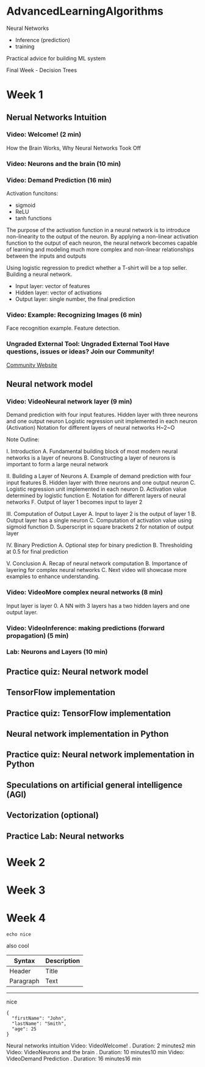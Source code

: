 # AdvancedLearningAlgorithms
Neural Networks
- Inference (prediction)
- training

Practical advice for building ML system

Final Week - Decision Trees 

# Week 1
## Nerual Networks Intuition
### Video: Welcome! (2 min)
How the Brain Works, Why Neural Networks Took Off
### Video: Neurons and the brain (10 min)

### Video: Demand Prediction (16 min)
Activation funcitons: 
- sigmoid
- ReLU
- tanh functions

The purpose of the activation function in a neural network is to introduce non-linearity to the output of the neuron. By applying a non-linear activation function to the output of each neuron, the neural network becomes capable of learning and modeling much more complex and non-linear relationships between the inputs and outputs

Using logistic regression to predict whether a T-shirt will be a top seller.
Building a neural network. 
- Input layer: vector of features
- Hidden layer: vector of activations
- Output layer: single number, the final prediction
### Video: Example: Recognizing Images (6 min)
Face recognition example. Feature detection. 
### Ungraded External Tool: Ungraded External Tool Have questions, issues or ideas? Join our Community!
[Community Website](https://community.deeplearning.ai/)

## Neural network model
### Video: VideoNeural network layer (9 min)
Demand prediction with four input features.
Hidden layer with three neurons and one output neuron
Logistic regression unit implemented in each neuron (Activation)
Notation for different layers of neural networks
H~2~O

Note Outline:

I. Introduction
A. Fundamental building block of most modern neural networks is a layer of neurons
B. Constructing a layer of neurons is important to form a large neural network

II. Building a Layer of Neurons
A. Example of demand prediction with four input features
B. Hidden layer with three neurons and one output neuron
C. Logistic regression unit implemented in each neuron
D. Activation value determined by logistic function
E. Notation for different layers of neural networks
F. Output of layer 1 becomes input to layer 2

III. Computation of Output Layer
A. Input to layer 2 is the output of layer 1
B. Output layer has a single neuron
C. Computation of activation value using sigmoid function
D. Superscript in square brackets 2 for notation of output layer

IV. Binary Prediction
A. Optional step for binary prediction
B. Thresholding at 0.5 for final prediction

V. Conclusion
A. Recap of neural network computation
B. Importance of layering for complex neural networks
C. Next video will showcase more examples to enhance understanding.

### Video: VideoMore complex neural networks (8 min)
Input layer is layer 0. A NN with 3 layers has a two hidden layers and one output layer.

### Video: VideoInference: making predictions (forward propagation) (5 min)


### Lab: Neurons and Layers (10 min)


## Practice quiz: Neural network model
## TensorFlow implementation
## Practice quiz: TensorFlow implementation
## Neural network implementation in Python
## Practice quiz: Neural network implementation in Python
## Speculations on artificial general intelligence (AGI)
## Vectorization (optional)
## Practice Lab: Neural networks

# Week 2

# Week 3 

# Week 4 

`echo nice`

also cool

| Syntax | Description |
| ----------- | ----------- |
| Header | Title |
| Paragraph | Text |

---

nice

```
{
  "firstName": "John",
  "lastName": "Smith",
  "age": 25
}
```


Neural networks intuition
Video: VideoWelcome!
. Duration: 2 minutes2 min
Video: VideoNeurons and the brain
. Duration: 10 minutes10 min
Video: VideoDemand Prediction
. Duration: 16 minutes16 min